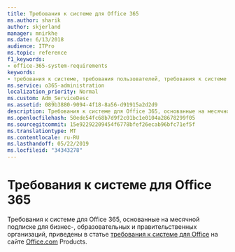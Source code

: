 ```yaml
---
title: Требования к системе для Office 365
ms.author: sharik
author: skjerland
manager: mnirkhe
ms.date: 6/13/2018
audience: ITPro
ms.topic: reference
f1_keywords:
- office-365-system-requirements
keywords:
- требования к системе, требования пользователей, требования к системе для Office 365
ms.service: o365-administration
localization_priority: Normal
ms.custom: Adm_ServiceDesc
ms.assetid: 089b3880-9094-4f18-8a56-d91915a2d2d9
description: Требования к системе для Office 365, основанные на месячной подписке для бизнес-, образовательных и правительственных организаций, приведены в статье требования к системе для Office на сайте office.com products.
ms.openlocfilehash: 50ede54fc68b7d9f2c01bc1e0104a28678299f05
ms.sourcegitcommit: 15e92292209454f6778bfef26ecab96bfc71ef5f
ms.translationtype: MT
ms.contentlocale: ru-RU
ms.lasthandoff: 05/22/2019
ms.locfileid: "34343278"
---
```

# <a name="office-365-system-requirements"></a>Требования к системе для Office 365

Требования к системе для Office 365, основанные на месячной подписке для бизнес-, образовательных и правительственных организаций, приведены в статье [требования к системе для Office](http://go.microsoft.com/fwlink/?LinkID=626095&amp;clcid=0x409) на сайте [Office.com](http://go.microsoft.com/fwlink/?LinkID=509817&amp;clcid=0x409) Products. 
  


